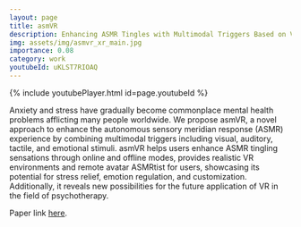 ```yaml
---
layout: page
title: asmVR
description: Enhancing ASMR Tingles with Multimodal Triggers Based on Virtual Reality
img: assets/img/asmvr_xr_main.jpg
importance: 0.08
category: work
youtubeId: uKLST7RIOAQ
---
```


{% include youtubePlayer.html id=page.youtubeId %}

Anxiety and stress have gradually become commonplace mental health problems afflicting many people worldwide. We propose asmVR, a novel approach to enhance the autonomous sensory meridian response (ASMR) experience by combining multimodal triggers including visual, auditory, tactile, and emotional stimuli. asmVR helps users enhance ASMR tingling sensations through online and offline modes, provides realistic VR environments and remote avatar ASMRtist for users, showcasing its potential for stress relief, emotion regulation, and customization. Additionally, it reveals new possibilities for the future application of VR in the field of psychotherapy.

Paper link <a href='https://yunsuenpai.com/assets/pdf/asmvr_xr.pdf'>here</a>.

